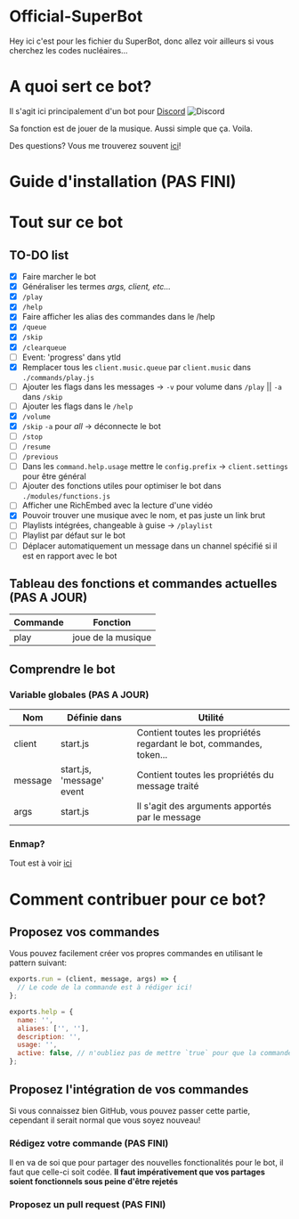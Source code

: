 # Official-SuperBot
Hey ici c'est pour les fichier du SuperBot, donc allez voir ailleurs si vous cherchez les codes nucléaires...

# A quoi sert ce bot?
Il s'agit ici principalement d'un bot pour [Discord](https://discordapp.com) ![Discord](https://goo.gl/2xXR9v)

Sa fonction est de jouer de la musique. Aussi simple que ça. Voila.

Des questions? Vous me trouverez souvent [ici](https://discord.gg/3W6eFsE)!

# Guide d'installation **(PAS FINI)**


# Tout sur ce bot
## TO-DO list
- [x] Faire marcher le bot
- [x] Généraliser les termes *args, client, etc...*
- [x] `/play`
- [x] `/help`
- [x] Faire afficher les alias des commandes dans le /help
- [x] `/queue`
- [x] `/skip`
- [x] `/clearqueue`
- [ ] Event: 'progress' dans ytld
- [x] Remplacer tous les `client.music.queue` par `client.music` dans `./commands/play.js`
- [ ] Ajouter les flags dans les messages → `-v` pour volume dans `/play` || `-a` dans `/skip`
- [ ] Ajouter les flags dans le `/help`
- [x] `/volume`
- [x] `/skip` `-a` pour *all* → déconnecte le bot
- [ ] `/stop`
- [ ] `/resume`
- [ ] `/previous`
- [ ] Dans les `command.help.usage` mettre le `config.prefix` → `client.settings` pour être général
- [ ] Ajouter des fonctions utiles pour optimiser le bot dans `./modules/functions.js`
- [ ] Afficher une RichEmbed avec la lecture d'une vidéo
- [x] Pouvoir trouver une musique avec le nom, et pas juste un link brut
- [ ] Playlists intégrées, changeable à guise → `/playlist`
- [ ] Playlist par défaut sur le bot
- [ ] Déplacer automatiquement un message dans un channel spécifié si il est en rapport avec le bot

## Tableau des fonctions et commandes actuelles **(PAS A JOUR)**
Commande | Fonction
------------ | -------------
play | joue de la musique

## Comprendre le bot
### Variable globales **(PAS A JOUR)**
Nom | Définie dans | Utilité
------------- | ------------- | -------------
client | start.js | Contient toutes les propriétés regardant le bot, commandes, token...
message | start.js, 'message' event | Contient toutes les propriétés du message traité
args | start.js | Il s'agit des arguments apportés par le message

### Enmap?
Tout est à voir [ici](https://github.com/eslachance/enmap)

# Comment contribuer pour ce bot?
## Proposez vos commandes
Vous pouvez facilement créer vos propres commandes en utilisant le pattern suivant:

```js
exports.run = (client, message, args) => {
  // Le code de la commande est à rédiger ici!
};

exports.help = {
  name: '',
  aliases: ['', ''],
  description: '',
  usage: '',
  active: false, // n'oubliez pas de mettre `true` pour que la commande soit prise en compte
};
```

## Proposez l'intégration de vos commandes
Si vous connaissez bien GitHub, vous pouvez passer cette partie, cependant il serait normal que vous soyez nouveau!

### Rédigez votre commande **(PAS FINI)**
Il en va de soi que pour partager des nouvelles fonctionalités pour le bot, il faut que celle-ci soit codée.
**Il faut impérativement que vos partages soient fonctionnels sous peine d'être rejetés**

### Proposez un pull request **(PAS FINI)**
